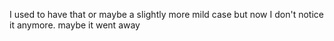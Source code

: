 I used to have that or maybe a slightly more mild case but now I don't notice it anymore. maybe it went away
